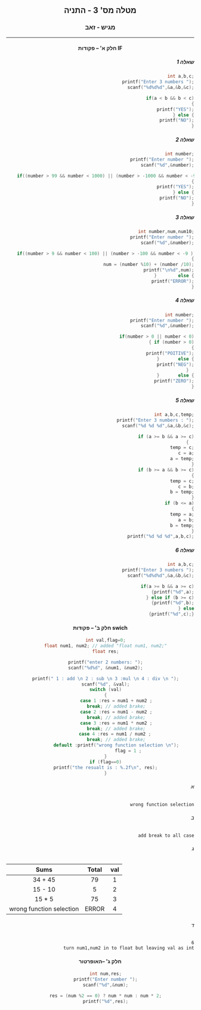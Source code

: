 <div align="center">

## מטלה מס' 3 - התניה      
### מגיש - זאב
___
#### חלק א'  – פקודות IF

<div align="right">

##### שאלה 1

```c
    int a,b,c;
    printf("Enter 3 numbers ");
    scanf("%d%d%d",&a,&b,&c);

    if(a < b && b < c)
    {
        printf("YES");
    } else {
        printf("NO");
    }
```

##### שאלה 2

```c
    int number;
    printf("Enter number ");
    scanf("%d",&number);

    if((number > 99 && number < 1000) || (number > -1000 && number < -99 ))
     {
        printf("YES");
    } else {
        printf("NO");
    }
```

##### שאלה 3

```c
    int number,num,num10;
    printf("Enter number ");
    scanf("%d",&number);

    if((number > 9 && number < 100) || (number > -100 && number < -9 ))
     {
        num = (number %10) + (number /10);
        printf("\n%d",num);
    }        else {
        printf("ERROR");
    }
```

##### שאלה 4 

```c
    int number;
    printf("Enter number ");
    scanf("%d",&number);

    if(number > 0 || number < 0)
    { if (number > 0)
        {
            printf("POITIVE");
        }       else {
            printf("NEG");
        }  
    }       else {
        printf("ZERO");
    }
```

##### שאלה 5

```c
    int a,b,c,temp;
    printf("Enter 3 numbers : ");
    scanf("%d %d %d",&a,&b,&c);

    if (a >= b && a >= c)
    {  
        temp = c;
        c = a;
        a = temp;
    }
    if (b >= a && b >= c)
    {
        temp = c;
        c = b;
        b = temp;
    }
    if (b <= a)
    {
        temp = a;
        a = b;
        b = temp;
    }
    printf("%d %d %d",a,b,c);
```

##### שאלה 6

```c
    int a,b,c;
    printf("Enter 3 numbers ");
    scanf("%d%d%d",&a,&b,&c);

    if(a >= b && a >= c)
        {printf("%d",a);
    } else if (b >= c)
        {printf("%d",b);
    } else
        {printf("%d",c);}
```

</div>

#### חלק ב'  – פקודות swich

```c
    int val,flag=0;
    float num1, num2; // added "float num1, num2;"
    float res;

    printf("enter 2 numbers: ");
    scanf("%d%d", &num1, &num2);

    printf(" 1 : add \n 2 : sub \n 3 :mul \n 4 : div \n ");
    scanf("%d", &val);
    switch (val)
    {
            case 1 :res = num1 + num2 ;
            break; // added brake;
            case 2 :res = num1 - num2 ;
            break; // added brake;
            case 3 :res = num1 * num2 ;
            break; // added brake;
            case 4 :res = num1 / num2 ; 
            break; // added brake;
            default :printf("wrong function selection \n");
                     flag = 1 ;
    }
    if (flag==0)
    printf("the resualt is : %.2f\n", res);
    }
```

<div align="right">

###### א

``` 
wrong function selection
```

###### ב

```
add break to all case
```

###### ג

| Sums | Total | val |
| :--: |:-----:|:---:|
| 34 + 45 | 79 |  1  |
| 15 - 10 | 5  |  2  |
| 15 * 5  | 75 |  3  |
| wrong function selection | ERROR|4  |

###### ד

```
6
turn num1,num2 in to float but leaving val as int
```

</div>

####  חלק ג'  –האופרטור

```c
    int num,res;
    printf("Enter number ");
    scanf("%d",&num);

    res = (num %2 == 0) ? num * num : num * 2;
    printf("%d",res);
```







